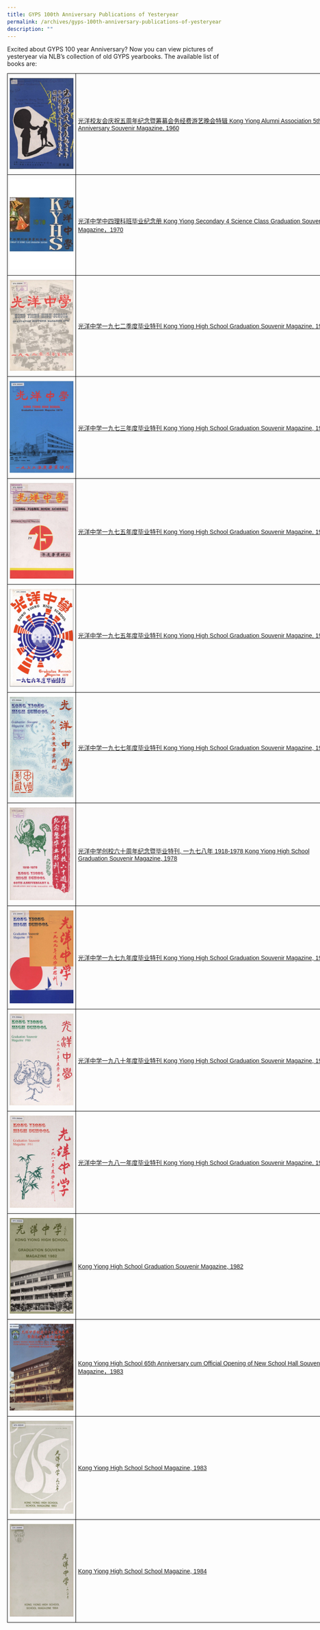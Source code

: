 ```yaml
---
title: GYPS 100th Anniversary Publications of Yesteryear
permalink: /archives/gyps-100th-anniversary-publications-of-yesteryear
description: ""
---
```

Excited about GYPS 100 year Anniversary? Now you can view pictures of yesteryear via NLB’s collection of old GYPS yearbooks. The available list of books are:

<style type="text/css">
.tg  {border-collapse:collapse;border-spacing:0;margin:0px auto;}
.tg td{border-color:black;border-style:solid;border-width:1px;font-family:Arial, sans-serif;font-size:14px;
  overflow:hidden;padding:10px 5px;word-break:normal;}
.tg th{border-color:black;border-style:solid;border-width:1px;font-family:Arial, sans-serif;font-size:14px;
  font-weight:normal;overflow:hidden;padding:10px 5px;word-break:normal;}
.tg .tg-cly1{text-align:left;vertical-align:middle}
</style>
<table class="tg" style="undefined;table-layout: fixed; width: 760px">
<colgroup>
<col style="width: 160px">
<col style="width: 600px">
</colgroup>
<tbody>
  <tr>
    <td class="tg-cly1"><img src="/images/bk1.jpeg"></td>
    <td class="tg-cly1"><a href="http://eresources.nlb.gov.sg/printheritage/detail/8ac85de1-578d-4659-b20c-486475898774.aspx?s=Kong%20+Yiong" target="_blank" rel="noopener">光洋校友会庆祝五周年纪念暨筹募会务经费游艺晚会特辑 Kong Yiong Alumni Association 5th Anniversary Souvenir Magazine, 1960</a></td>
  </tr>
  <tr>
    <td class="tg-cly1"><img src="/images/bk2.jpeg"></td>
    <td class="tg-cly1"><a href="http://eresources.nlb.gov.sg/printheritage/detail/f40dfea5-39e6-4d72-a550-13f9bf2ba6d7.aspx?s=%E5%85%89%E6%B4%8B" target="_blank" rel="noopener">光洋中学中四理科班毕业纪念册 Kong Yiong Secondary 4 Science Class Graduation Souvenir Magazine，1970</a></td>
  </tr>
  <tr>
    <td class="tg-cly1"><img src="/images/bk3.jpeg"></td>
    <td class="tg-cly1"><a href="https://drive.google.com/file/d/10jFcUqaVvrNaYF9V9kUP7EEesnM32oRJ/view?usp=sharing" target="_blank" rel="noopener">光洋中学一九七二季度毕业特刊 Kong Yiong High School Graduation Souvenir Magazine, 1972</a></td>
  </tr>
  <tr>
    <td class="tg-cly1"><img src="/images/bk4.jpeg"></td>
    <td class="tg-cly1"><a href="https://drive.google.com/file/d/1RcD8dgqJs9a8_9UorVQb5eMYOwhKS-Di/view?usp=sharing" target="_blank" rel="noopener">光洋中学一九七三年度毕业特刊 Kong Yiong High School Graduation Souvenir Magazine, 1973</a></td>
  </tr>
  <tr>
    <td class="tg-cly1"><img src="/images/bk5.jpeg"></td>
    <td class="tg-cly1"><a href="https://drive.google.com/file/d/1Qsjvbx25rm543jd7H3UJPgR9w3vRPLLZ/view?usp=sharing" target="_blank" rel="noopener">光洋中学一九七五年度毕业特刊 Kong Yiong High School Graduation Souvenir Magazine, 1975</a></td>
  </tr>
  <tr>
    <td class="tg-cly1"><img src="/images/bk6.jpeg"></td>
    <td class="tg-cly1"><a href="https://drive.google.com/file/d/1Qsjvbx25rm543jd7H3UJPgR9w3vRPLLZ/view?usp=sharing" target="_blank" rel="noopener">光洋中学一九七五年度毕业特刊 Kong Yiong High School Graduation Souvenir Magazine, 1975</a></p></td>
  </tr>
  <tr>
    <td class="tg-cly1"><img src="/images/bk7.jpeg"></td>
    <td class="tg-cly1"><a href="https://drive.google.com/file/d/1-ccRDkX_LzsPphK_naKmfxW2g66BmQ2o/view?usp=sharing" target="_blank" rel="noopener">光洋中学一九七七年度毕业特刊 Kong Yiong High School Graduation Souvenir Magazine, 1977</a></td>
  </tr>
  <tr>
    <td class="tg-cly1"><img src="/images/bk8.jpeg"></td>
    <td class="tg-cly1"><a href="https://drive.google.com/file/d/1fmhwnDnfA7iQDs_Z1ByIVMyMCx0seMuj/view?usp=sharing" target="_blank" rel="noopener">光洋中学创校六十周年纪念暨毕业特刊, 一九七八年 1918-1978 Kong Yiong High School Graduation Souvenir Magazine, 1978</a></td>
  </tr>
  <tr>
    <td class="tg-cly1"><img src="/images/bk9.jpeg"></td>
    <td class="tg-cly1"><a href="https://drive.google.com/file/d/1iH1khMU8gKqDAhUwZwdThnGqPUfnqR8T/view?usp=sharing" target="_blank" rel="noopener">光洋中学一九七九年度毕业特刊 Kong Yiong High School Graduation Souvenir Magazine, 1979</a></td>
  </tr>
  <tr>
    <td class="tg-cly1"><img src="/images/bk10.jpeg"></td>
    <td class="tg-cly1"><a href="https://drive.google.com/file/d/1wbaX1UPfPHsb5YsZ_J6gU9MN8_8zYQPA/view?usp=sharing" target="_blank" rel="noopener">光洋中学一九八十年度毕业特刊 Kong Yiong High School Graduation Souvenir Magazine, 1980</a></td>
  </tr>
  <tr>
    <td class="tg-cly1"><img src="/images/bk11.jpeg"></td>
    <td class="tg-cly1"><a href="https://drive.google.com/file/d/13AyPOi0mo8pmQ6SgWgxG3n22x0ieptHp/view?usp=sharing" target="_blank" rel="noopener">光洋中学一九八一年度毕业特刊 Kong Yiong High School Graduation Souvenir Magazine, 1981</a></td>
  </tr>
  <tr>
    <td class="tg-cly1"><img src="/images/bk12.jpeg"></td>
    <td class="tg-cly1"><a href="https://drive.google.com/file/d/1WDxNSAPpYNhWCqenx77YD3bfF3dRYQha/view?usp=sharing" target="_blank" rel="noopener">Kong Yiong High School Graduation Souvenir Magazine, 1982</a></td>
  </tr>
  <tr>
    <td class="tg-cly1"><img src="/images/bk13.jpeg"></td>
    <td class="tg-cly1"><a href="https://drive.google.com/file/d/1AQugQ8huYop2VUFze4DOAee169Rvdb_s/view?usp=sharing" target="_blank" rel="noopener">Kong Yiong High School 65th Anniversary cum Official Opening of New School Hall Souvenir Magazine，1983</a></td>
  </tr>
  <tr>
    <td class="tg-cly1"><img src="/images/bk14.jpeg"></td>
    <td class="tg-cly1"><a href="https://drive.google.com/file/d/1Tmkvi3SjTVshxK3EN4FW_wknhC_EGB7Y/view?usp=sharing" target="_blank" rel="noopener">Kong Yiong High School School Magazine, 1983</a></td>
  </tr>
  <tr>
    <td class="tg-cly1"><img src="/images/bk15.jpeg"></td>
    <td class="tg-cly1"><a href="https://drive.google.com/file/d/1m3VAJtxVvoqQNfWNqcrTAKLemYsqkNd1/view?usp=sharing" target="_blank" rel="noopener">Kong Yiong High School School Magazine, 1984</a></td>
  </tr>
</tbody>
</table>